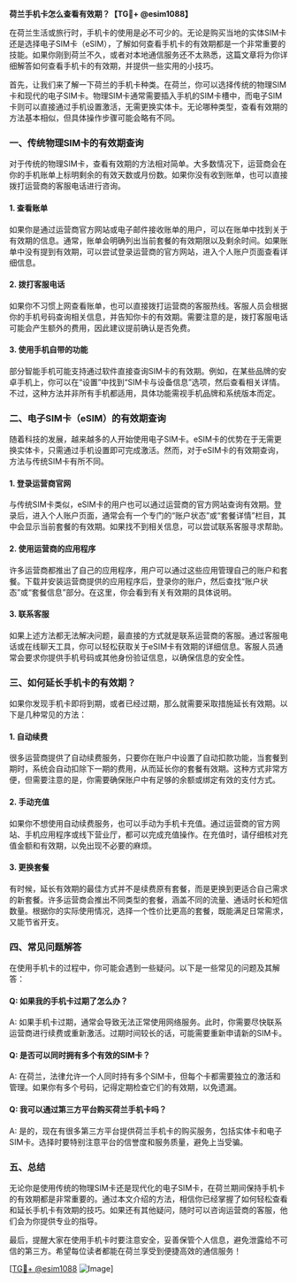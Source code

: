 **荷兰手机卡怎么查看有效期？【TG💪+ @esim1088】**

在荷兰生活或旅行时，手机卡的使用是必不可少的。无论是购买当地的实体SIM卡还是选择电子SIM卡（eSIM），了解如何查看手机卡的有效期都是一个非常重要的技能。如果你刚到荷兰不久，或者对本地通信服务还不太熟悉，这篇文章将为你详细解答如何查看手机卡的有效期，并提供一些实用的小技巧。

首先，让我们来了解一下荷兰的手机卡种类。在荷兰，你可以选择传统的物理SIM卡和现代的电子SIM卡。物理SIM卡通常需要插入手机的SIM卡槽中，而电子SIM卡则可以直接通过手机设置激活，无需更换实体卡。无论哪种类型，查看有效期的方法基本相似，但具体操作步骤可能会略有不同。

### **一、传统物理SIM卡的有效期查询**

对于传统的物理SIM卡，查看有效期的方法相对简单。大多数情况下，运营商会在你的手机账单上标明剩余的有效天数或月份数。如果你没有收到账单，也可以直接拨打运营商的客服电话进行咨询。

#### **1. 查看账单**
如果你是通过运营商官方网站或电子邮件接收账单的用户，可以在账单中找到关于有效期的信息。通常，账单会明确列出当前套餐的有效期限以及剩余时间。如果账单中没有提到有效期，可以尝试登录运营商的官方网站，进入个人账户页面查看详细信息。

#### **2. 拨打客服电话**
如果你不习惯上网查看账单，也可以直接拨打运营商的客服热线。客服人员会根据你的手机号码查询相关信息，并告知你卡的有效期。需要注意的是，拨打客服电话可能会产生额外的费用，因此建议提前确认是否免费。

#### **3. 使用手机自带的功能**
部分智能手机可能支持通过软件直接查询SIM卡的有效期。例如，在某些品牌的安卓手机上，你可以在“设置”中找到“SIM卡与设备信息”选项，然后查看相关详情。不过，这种方法并非所有手机都适用，具体功能需视手机品牌和系统版本而定。

### **二、电子SIM卡（eSIM）的有效期查询**

随着科技的发展，越来越多的人开始使用电子SIM卡。eSIM卡的优势在于无需更换实体卡，只需通过手机设置即可完成激活。然而，对于eSIM卡的有效期查询，方法与传统SIM卡有所不同。

#### **1. 登录运营商官网**
与传统SIM卡类似，eSIM卡的用户也可以通过运营商的官方网站查询有效期。登录后，进入个人账户页面，通常会有一个专门的“账户状态”或“套餐详情”栏目，其中会显示当前套餐的有效期。如果找不到相关信息，可以尝试联系客服寻求帮助。

#### **2. 使用运营商的应用程序**
许多运营商都推出了自己的应用程序，用户可以通过这些应用管理自己的账户和套餐。下载并安装运营商提供的应用程序后，登录你的账户，然后查找“账户状态”或“套餐信息”部分。在这里，你会看到有关有效期的具体说明。

#### **3. 联系客服**
如果上述方法都无法解决问题，最直接的方式就是联系运营商的客服。通过客服电话或在线聊天工具，你可以轻松获取关于eSIM卡有效期的详细信息。客服人员通常会要求你提供手机号码或其他身份验证信息，以确保信息的安全性。

### **三、如何延长手机卡的有效期？**

如果你发现手机卡即将到期，或者已经过期，那么就需要采取措施延长有效期。以下是几种常见的方法：

#### **1. 自动续费**
很多运营商提供了自动续费服务，只要你在账户中设置了自动扣款功能，当套餐到期时，系统会自动扣除下一期的费用，从而延长你的套餐有效期。这种方式非常方便，但需要注意的是，你需要确保账户中有足够的余额或绑定有效的支付方式。

#### **2. 手动充值**
如果你不想使用自动续费服务，也可以手动为手机卡充值。通过运营商的官方网站、手机应用程序或线下营业厅，都可以完成充值操作。在充值时，请仔细核对充值金额和有效期，以免出现不必要的麻烦。

#### **3. 更换套餐**
有时候，延长有效期的最佳方式并不是续费原有套餐，而是更换到更适合自己需求的新套餐。许多运营商会推出不同类型的套餐，涵盖不同的流量、通话时长和短信数量。根据你的实际使用情况，选择一个性价比更高的套餐，既能满足日常需求，又能节省开支。

### **四、常见问题解答**

在使用手机卡的过程中，你可能会遇到一些疑问。以下是一些常见的问题及其解答：

#### **Q: 如果我的手机卡过期了怎么办？**
A: 如果手机卡过期，通常会导致无法正常使用网络服务。此时，你需要尽快联系运营商进行续费或重新激活。过期时间较长的话，可能需要重新申请新的SIM卡。

#### **Q: 是否可以同时拥有多个有效的SIM卡？**
A: 在荷兰，法律允许一个人同时持有多个SIM卡，但每个卡都需要独立的激活和管理。如果你有多个号码，记得定期检查它们的有效期，以免遗漏。

#### **Q: 我可以通过第三方平台购买荷兰手机卡吗？**
A: 是的，现在有很多第三方平台提供荷兰手机卡的购买服务，包括实体卡和电子SIM卡。选择时要特别注意平台的信誉度和服务质量，避免上当受骗。

### **五、总结**

无论你是使用传统的物理SIM卡还是现代化的电子SIM卡，在荷兰期间保持手机卡的有效期都是非常重要的。通过本文介绍的方法，相信你已经掌握了如何轻松查看和延长手机卡有效期的技巧。如果还有其他疑问，随时可以咨询运营商的客服，他们会为你提供专业的指导。

最后，提醒大家在使用手机卡时要注意安全，妥善保管个人信息，避免泄露给不可信的第三方。希望每位读者都能在荷兰享受到便捷高效的通信服务！

[[TG💪+ @esim1088](https://t.me/s/esim1088) ![Image](https://i.postimg.cc/4NQfJmqS/Snipaste-2025-05-13-00-14-12.png)]